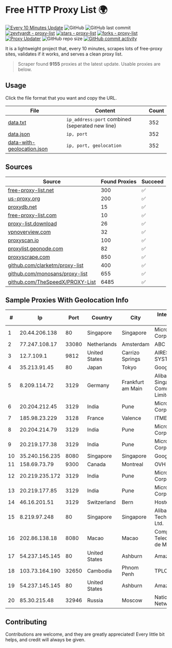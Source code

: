 
# Free HTTP Proxy List 🌍

[![Every 10 Minutes Update](https://github.com/mertguvencli/http-proxy-list/actions/workflows/main.yml/badge.svg?branch=main)](https://github.com/mertguvencli/http-proxy-list/actions/workflows/main.yml)
![GitHub](https://img.shields.io/github/license/mertguvencli/http-proxy-list)
![GitHub last commit](https://img.shields.io/github/last-commit/mertguvencli/http-proxy-list)
[![zevtyardt - proxy-list](https://img.shields.io/static/v1?label=zevtyardt&message=proxy-list&color=blue&logo=github)](https://github.com/zevtyardt/proxy-list "Go to GitHub repo")
[![stars - proxy-list](https://img.shields.io/github/stars/zevtyardt/proxy-list?style=social)](https://github.com/zevtyardt/proxy-list)
[![forks - proxy-list](https://img.shields.io/github/forks/zevtyardt/proxy-list?style=social)](https://github.com/zevtyardt/proxy-list)
[![Proxy Updater](https://github.com/zevtyardt/proxy-list/workflows/Proxy%20Updater/badge.svg)](https://github.com/zevtyardt/proxy-list/actions?query=workflow:"Proxy+Updater")
![GitHub repo size](https://img.shields.io/github/repo-size/zevtyardt/proxy-list)
[![GitHub commit activity](https://img.shields.io/github/commit-activity/m/zevtyardt/proxy-list?logo=commits)](https://github.com/zevtyardt/proxy-list/commits/main)

It is a lightweight project that, every 10 minutes, scrapes lots of free-proxy sites, validates if it works, and serves a clean proxy list.

> Scraper found **9155** proxies at the latest update. Usable proxies are below.

## Usage

Click the file format that you want and copy the URL.

|File|Content|Count|
|----|-------|-----|
|[data.txt](https://raw.githubusercontent.com/mertguvencli/http-proxy-list/main/proxy-list/data.txt)|`ip_address:port` combined (seperated new line)|352|
|[data.json](https://raw.githubusercontent.com/mertguvencli/http-proxy-list/main/proxy-list/data.json)|`ip, port`|352|
|[data-with-geolocation.json](https://raw.githubusercontent.com/mertguvencli/http-proxy-list/main/proxy-list/data-with-geolocation.json)|`ip, port, geolocation`|352|

## Sources

|Source|Found Proxies|Succeed|
|------|-------------|-------|
|[free-proxy-list.net](https://free-proxy-list.net)|300|✅|
|[us-proxy.org](https://www.us-proxy.org)|200|✅|
|[proxydb.net](http://proxydb.net)|15|✅|
|[free-proxy-list.com](https://free-proxy-list.com/?page=&port=&type%5B%5D=http&type%5B%5D=https&up_time=0&search=Search)|10|✅|
|[proxy-list.download](https://www.proxy-list.download/HTTP)|26|✅|
|[vpnoverview.com](https://vpnoverview.com/privacy/anonymous-browsing/free-proxy-servers)|32|✅|
|[proxyscan.io](https://www.proxyscan.io)|100|✅|
|[proxylist.geonode.com](https://proxylist.geonode.com/api/proxy-list?limit=300&page=1&sort_by=lastChecked&sort_type=desc&protocols=http,https)|82|✅|
|[proxyscrape.com](https://api.proxyscrape.com/v2/?request=displayproxies&protocol=http&timeout=10000&country=all&ssl=all&anonymity=all)|850|✅|
|[github.com/clarketm/proxy-list](https://raw.githubusercontent.com/clarketm/proxy-list/master/proxy-list-raw.txt)|400|✅|
|[github.com/monosans/proxy-list](https://raw.githubusercontent.com/monosans/proxy-list/main/proxies/http.txt)|655|✅|
|[github.com/TheSpeedX/PROXY-List](https://raw.githubusercontent.com/TheSpeedX/PROXY-List/master/http.txt)|6485|✅|


## Sample Proxies With Geolocation Info

|#|Ip|Port|Country|City|Internet Service Provider|
|-|--|----|-------|----|-------------------------|
|1|20.44.206.138|80|Singapore|Singapore|Microsoft Corporation|
|2|77.247.108.17|33080|Netherlands|Amsterdam|ABC Consultancy|
|3|12.7.109.1|9812|United States|Carrizo Springs|AIRESPRING-ADT SYSTEMS, INC.|
|4|35.213.91.45|80|Japan|Tokyo|Google LLC|
|5|8.209.114.72|3129|Germany|Frankfurt am Main|Alibaba.com Singapore E-Commerce Private Limited|
|6|20.204.212.45|3129|India|Pune|Microsoft Corporation|
|7|185.98.23.229|3128|France|Valence|ITMETRIX|
|8|20.204.214.79|3129|India|Pune|Microsoft Corporation|
|9|20.219.177.38|3129|India|Pune|Microsoft Corporation|
|10|35.240.156.235|8080|Singapore|Singapore|Google LLC|
|11|158.69.73.79|9300|Canada|Montreal|OVH SAS|
|12|20.219.235.172|3129|India|Pune|Microsoft Corporation|
|13|20.219.177.85|3129|India|Pune|Microsoft Corporation|
|14|46.16.201.51|3129|Switzerland|Bern|Hosteur SA|
|15|8.219.97.248|80|Singapore|Singapore|Alibaba (US) Technology Co., Ltd.|
|16|202.86.138.18|8080|Macao|Macao|Companhia de Telecomunicacoes de Macau|
|17|54.237.145.145|80|United States|Ashburn|Amazon.com, Inc.|
|18|103.73.164.190|32650|Cambodia|Phnom Penh|TPLC Holdings Ltd|
|19|54.237.145.145|80|United States|Ashburn|Amazon.com, Inc.|
|20|85.30.215.48|32946|Russia|Moscow|National Cable Networks|



## Contributing

Contributions are welcome, and they are greatly appreciated! Every
little bit helps, and credit will always be given.

